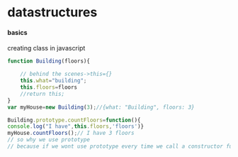 # datastructures

#### basics

creating class in javascript

``` javascript
function Building(floors){

    // behind the scenes->this={} 
    this.what="building";
    this.floors=floors
    //return this;
}
var myHouse=new Building(3);//{what: "Building", floors: 3}
```

``` javascript
Building.prototype.countFloors=function(){
console.log("I have",this.floors,'floors')}
myHouse.countFloors();// I have 3 floors
// so why we use prototype 
// because if we wont use prototype every time we call a constructor funtion it will create new instances of the countFloors function
```

